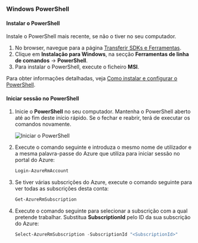 ### <a name="windows-powershell"></a>Windows PowerShell

#### <a name="install-powershell"></a>Instalar o PowerShell
Instale o PowerShell mais recente, se não o tiver no seu computador. 

1. No browser, navegue para a página [Transferir SDKs e Ferramentas](https://azure.microsoft.com/downloads/). 
2. Clique em **Instalação para Windows**, na secção **Ferramentas de linha de comandos** -> **PowerShell**. 
3. Para instalar o PowerShell, execute o ficheiro **MSI**. 

Para obter informações detalhadas, veja [Como instalar e configurar o PowerShell](/powershell/azure/install-azurerm-ps). 

#### <a name="log-in-to-powershell"></a>Iniciar sessão no PowerShell

1. Inicie o **PowerShell** no seu computador. Mantenha o PowerShell aberto até ao fim deste início rápido. Se o fechar e reabrir, terá de executar os comandos novamente.

    ![Iniciar o PowerShell](media/data-factory-quickstart-prerequisites-2/search-powershell.png)
1. Execute o comando seguinte e introduza o mesmo nome de utilizador e a mesma palavra-passe do Azure que utiliza para iniciar sessão no portal do Azure:
       
    ```powershell
    Login-AzureRmAccount
    ```        
2. Se tiver várias subscrições do Azure, execute o comando seguinte para ver todas as subscrições desta conta:

    ```powershell
    Get-AzureRmSubscription
    ```
3. Execute o comando seguinte para selecionar a subscrição com a qual pretende trabalhar. Substitua **SubscriptionId** pelo ID da sua subscrição do Azure:

    ```powershell
    Select-AzureRmSubscription -SubscriptionId "<SubscriptionId>"       
    ```
